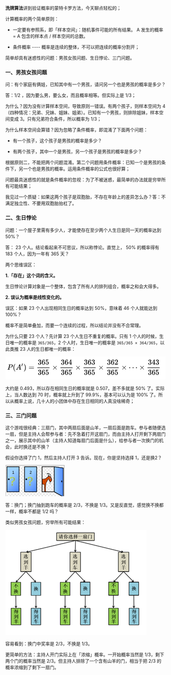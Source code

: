 **洗牌算法**讲到验证概率的蒙特卡罗方法，今天聊点轻松的；

计算概率的两个简单原则：

- 一定要有参照系，即「样本空间」：随机事件可能的所有结果。 A 发生的概率 = A 包含的样本点 / 样本空间的总数。

- 条件概率 ---- 概率是连续的整体，不可以把连续的概率分割开；

简单却具有迷惑性的问题：男孩女孩问题、生日悖论、三门问题。


### 一、男孩女孩问题

问：有个家庭有俩娃，已知其中有一个男孩，请问另一个也是男孩的概率是多少？

答：1/2 ，因为要么男，要么女，而且概率相等。但实际上是 1/3；

为什么？因为没有计算样本空间，导致原则一错误。有两个孩子，则样本空间为 4（四种情况：兄弟、兄妹、姐妹、姐弟）。已知有一个男孩，则排除姐妹，样本空间变成 3。只有兄弟符合条件，所以概率为 1/3；

为什么样本空间会算错？因为忽略了条件概率，即混淆了下面两个问题：

- 有一个孩子，这个孩子是男孩的概率是多少？

- 有两个孩子，其中一个是男孩，另一个孩子是男孩的概率是多少？

根据原则二，不能把两个问题混淆。第二个问题用条件概率：已知一个是男孩的条件下，另一个也是男孩的概率。运用条件概率的公式也很好算；

问题最具迷惑性的就是条件概率的忽视：为了不被迷惑，最简单的办法就是穷举所有可能结果；

我见过一个质疑：如果这两个孩子是双胞胎，不存在年龄上的差异怎么办？答：不满足独立性、不要用双胞胎抬杠了。


### 二、生日悖论

问题：一个屋子里需有多少人，才能使存在至少两个人生日是同一天的概率达到 50%？

答： 23 个人。结论看起来不可思议，所以称悖论。直觉上， 50% 的概率得有 183 个人，因为一年有 365 天？

两个思维误区：

**1.「存在」这个词的含义。**

生日悖论计算对象是一个整体，包含了所有人的排列组合，概率之和会大得多。

**2. 误认为概率是线性变化的。**

误区：如果 23 个人出现相同生日的概率达到 50%，意味着 46 个人就能达到 100%？

概率不是简单叠加，而要一个连续的过程，所以结论并没有不合常理。

为什么只要 23 个人？先计算 23 个人生日不重复的概率。只有 1 个人的时候，生日唯一的概率是 `365/365`，2 个人时，生日唯一的概率是 `365/365 × 364/365`，以此类推 23 人的生日都唯一的概率：


![](../pictures/概率问题/p.png)

大约是 0.493，所以存在相同生日的概率就是 0.507，差不多就是 50% 了。实际上，当人数达到 70 时，概率就上升到了 99.9%，基本可以认为是 100% 了。所以从概率上说，几十人的小团体中存在生日相同的人真没啥稀奇；

### 三、三门问题

这个游戏很经典：三扇门，其中两扇后面是山羊，一扇后面是跑车。参与者随便选一扇，但是主持人会帮参与者：先不急着打开这扇门，而由主持人打开剩下两扇门之一，展示其中的山羊（主持人知道每扇门后面是什么），给参与者一次换门的机会，此时换还是不换？

假设你选择了门 1，然后主持人打开 3 告诉。现在，你是坚持选择 1，还是换2？

<img src="../pictures/概率问题/sanmen.png" style="zoom: 67%;" />

答：换门；换门抽到跑车的概率是 2/3，不换是 1/3。又是反直觉，感觉换不换都一样，概率不都是 1/2 吗？

类似男孩女孩问题，穷举所有可能结果：

<img src="../pictures/概率问题/tree.png" alt="穷举树" style="zoom:50%;" />

容易看到：换门中奖率是 2/3，不换是 1/3。

更简单的方法：主持人开门实际上在「浓缩」概率。一开始概率当然是 1/3，剩下两个门的概率当然是 2/3。但主持人排除了一个含有山羊的门，相当于把 2/3 的概率浓缩到了剩下一扇门。
